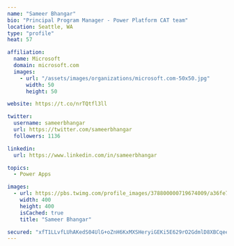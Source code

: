 ```yaml
---
name: "Sameer Bhangar"
bio: "Principal Program Manager - Power Platform CAT team"
location: Seattle, WA
type: "profile"
heat: 57

affiliation:
  name: Microsoft
  domain: microsoft.com
  images:
    - url: "/assets/images/organizations/microsoft.com-50x50.jpg"
      width: 50
      height: 50

website: https://t.co/nrTQtfl3ll

twitter:
  username: sameerbhangar
  url: https://twitter.com/sameerbhangar
  followers: 1136

linkedin:
  url: https://www.linkedin.com/in/sameerbhangar

topics:
  - Power Apps

images:
  - url: https://pbs.twimg.com/profile_images/378800000719674009/a36fe7ddfab1778b76e5793772e43798_400x400.jpeg
    width: 400
    height: 400
    isCached: true
    title: "Sameer Bhangar"

secured: "xfT1LLvfLUhAKedS04UlG+oZnH6KxMXSHeryiGEKi5E629rO2GdmlD8XBCqeeZP77VCi3uI52BDFME0O/QoesQtccmx26CftlT9uE/rAO+F8t5O4EsGUnwcLQEeF9ehwVoBWJp39mQhhqsvY6UZ9/VoOhxd6cz4fDqHHi+/lMgDURz2uSSngB7z2ehjtTG/DTEcoHXeksy2F9pf8Cf9FWCILF2oZlw/3VLnmeJ2zQjb2h6mvAGNer1RhAyNW/ux5bE7wPT3RyWI+hNDQrgvXePufp/O3z7g9tu1LiVjPYhkw71dqNF4iccjEp0wyn9Y38JALx+gcuFT7Z1FMwdAQ5raW1Pbm1Lx1Y4AYusqyCIv6HtVybdrua2fzYOsbT1hGxTJU9o5oqKERF8n53wtMT0Jn/1mwD59hc4Utd3MqpTQ=;5dszgcJUYHPsGT4n4GkSQQ=="
---
```


